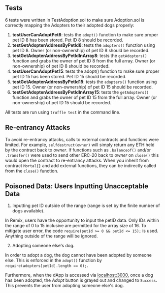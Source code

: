 ## Tests
6 tests were written in TestAdoption.sol to make sure Adoption.sol is correctly mapping the Adopters to their adopted dogs properly:  

  1. **testUserCanAdoptPet8**: tests the `adopt()` function to make sure proper pet ID 8 has been stored. Pet ID 8 should be recorded.
  2. **testGetAdopterAddressByPetId8**: tests the `adopters()` function using pet ID 8. Owner (or non-ownership) of pet ID 8 should be recorded.
  3. **testGetAdopterAddressByPetIdInArray8**: tests the `getAdopters()` function and grabs the owner of pet ID 8 from the full array. Owner (or non-ownership) of pet ID 8 should be recorded.
  4. **testUserCanAdoptPet15**: tests the adopt() function to make sure proper pet ID 15 has been stored. Pet ID 15 should be recorded.
  5. **testGetAdopterAddressByPetId15**: tests the `adopters()` function using pet ID 15. Owner (or non-ownership) of pet ID 15 should be recorded.
  6. **testGetAdopterAddressByPetIdInArray15**: tests the `getAdopters()` function and grabs the owner of pet ID 15 from the full array. Owner (or non-ownership) of pet ID 15 should be recorded.

All tests are run using `truffle test` in the command line.

## Re-entrancy Attacks
To avoid re-entrancy attacks, calls to external contracts and functions were limited. For example, `selfdestruct(owner)` will simply return any ETH held by the contract back to _owner_. If functions such as `.balanceof()` and/or `.transfer()` were used to send other ERC-20 back to _owner_ on `close()` this would open the contract to re-entrancy attacks. When you inherit from contract `Mortal{}` and add external functions, they can be indirectly called from the `close()` function.

## Poisoned Data: Users Inputting Unacceptable Data  
  1. Inputting pet ID outside of the range (range is set by the finite number of dogs available).

  In Remix, users have the opportunity to input the petID data. Only IDs within the range of 0 to 15 inclusive are permitted for the array size of 16. To mitigate user error, the code `require(petId >= 0 && petId <= 15);` is used. Anything outside of the range will be ignored.  

  2. Adopting someone else's dog.

  In order to adopt a dog, the dog cannot have been adopted by someone else. This is enforced in the `adopt()` function by `require(adopters[petId].length == 0);`.  

  Furthermore, when the dApp is accessed via [localhost:3000](localhost:3000), once a dog has been adopted, the _Adopt_ button is grayed out and changed to `Success`. This prevents the user from adopting someone else's dog.
